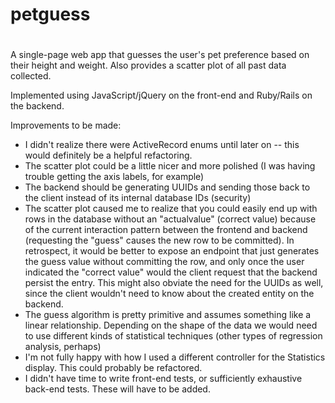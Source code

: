 # petguess
#
A single-page web app that guesses the user's pet preference based on their height and weight.
Also provides a scatter plot of all past data collected.

Implemented using JavaScript/jQuery on the front-end and Ruby/Rails on the backend.

Improvements to be made:
 - I didn't realize there were ActiveRecord enums until later on -- this would definitely be a helpful refactoring.
 - The scatter plot could be a little nicer and more polished (I was having trouble getting the axis labels, for example)
 - The backend should be generating UUIDs and sending those back to the client instead of its internal database IDs (security)
 - The scatter plot caused me to realize that you could easily end up with rows in the database without an "actualvalue" (correct value)
    because of the current interaction pattern between the frontend and backend (requesting the "guess" causes the new row
    to be committed). In retrospect, it would be better to expose an endpoint that just generates the guess value without
    committing the row, and only once the user indicated the "correct value" would the client request that the backend
    persist the entry. This might also obviate the need for the UUIDs as well, since the client wouldn't need to know
    about the created entity on the backend.
 - The guess algorithm is pretty primitive and assumes something like a linear relationship. Depending on the shape of the data
   we would need to use different kinds of statistical techniques (other types of regression analysis, perhaps)
 - I'm not fully happy with how I used a different controller for the Statistics display. This could probably be refactored.
 - I didn't have time to write front-end tests, or sufficiently exhaustive back-end tests. These will have to be added.